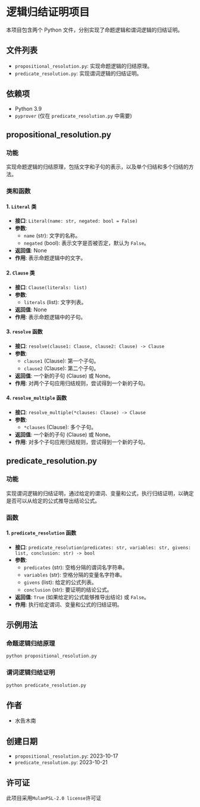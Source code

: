 # 逻辑归结证明项目

本项目包含两个 Python 文件，分别实现了命题逻辑和谓词逻辑的归结证明。

## 文件列表

- `propositional_resolution.py`: 实现命题逻辑的归结原理。
- `predicate_resolution.py`: 实现谓词逻辑的归结证明。

## 依赖项

- Python 3.9
- `pyprover` (仅在 `predicate_resolution.py` 中需要)

## propositional_resolution.py

### 功能
实现命题逻辑的归结原理，包括文字和子句的表示，以及单个归结和多个归结的方法。

### 类和函数

#### 1. `Literal` 类

- **接口**: `Literal(name: str, negated: bool = False)`
- **参数**:
  - `name` (str): 文字的名称。
  - `negated` (bool): 表示文字是否被否定，默认为 `False`。
- **返回值**: None
- **作用**: 表示命题逻辑中的文字。

#### 2. `Clause` 类

- **接口**: `Clause(literals: list)`
- **参数**:
  - `literals` (list): 文字列表。
- **返回值**: None
- **作用**: 表示命题逻辑中的子句。

#### 3. `resolve` 函数

- **接口**: `resolve(clause1: Clause, clause2: Clause) -> Clause`
- **参数**:
  - `clause1` (Clause): 第一个子句。
  - `clause2` (Clause): 第二个子句。
- **返回值**: 一个新的子句 (Clause) 或 None。
- **作用**: 对两个子句应用归结规则，尝试得到一个新的子句。

#### 4. `resolve_multiple` 函数

- **接口**: `resolve_multiple(*clauses: Clause) -> Clause`
- **参数**:
  - `*clauses` (Clause): 多个子句。
- **返回值**: 一个新的子句 (Clause) 或 None。
- **作用**: 对多个子句应用归结规则，尝试得到一个新的子句。

## predicate_resolution.py

### 功能
实现谓词逻辑的归结证明，通过给定的谓词、变量和公式，执行归结证明，以确定是否可以从给定的公式推导出结论公式。

### 函数

#### 1. `predicate_resolution` 函数

- **接口**: `predicate_resolution(predicates: str, variables: str, givens: list, conclusion: str) -> bool`
- **参数**:
  - `predicates` (str): 空格分隔的谓词名字符串。
  - `variables` (str): 空格分隔的变量名字符串。
  - `givens` (list): 给定的公式列表。
  - `conclusion` (str): 要证明的结论公式。
- **返回值**: `True` (如果给定的公式能够推导出结论) 或 `False`。
- **作用**: 执行给定谓词、变量和公式的归结证明。

## 示例用法

### 命题逻辑归结原理

```bash
python propositional_resolution.py
```

### 谓词逻辑归结证明

```bash
python predicate_resolution.py
```

## 作者

- 水告木南

## 创建日期

- `propositional_resolution.py`: 2023-10-17
- `predicate_resolution.py`: 2023-10-21

## 许可证

此项目采用`MulanPSL-2.0 license`许可证
